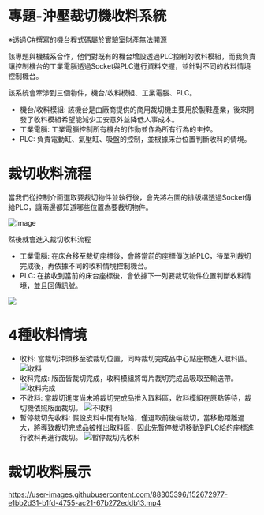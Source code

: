 # 專題-沖壓裁切機收料系統
※透過C#撰寫的機台程式碼屬於實驗室財產無法開源

該專題與機械系合作，他們對既有的機台增設透過PLC控制的收料模組，而我負責讓控制機台的工業電腦透過Socket與PLC進行資料交握，並針對不同的收料情境控制機台。

該系統會牽涉到三個物件，機台/收料模組、工業電腦、PLC。
 * 機台/收料模組: 該機台是由廠商提供的商用裁切機主要用於製鞋產業，後來開發了收料模組希望能減少工安意外並降低人事成本。
 * 工業電腦: 工業電腦控制所有機台的作動並作為所有行為的主控。
 * PLC: 負責電動缸、氣壓缸、吸盤的控制，並根據床台位置判斷收料的情境。

# 裁切收料流程
當我們從控制介面選取要裁切物件並執行後，會先將右圖的排版檔透過Socket傳給PLC，讓兩邊都知道哪些位置為要裁切物件。

![image](https://user-images.githubusercontent.com/88305396/152675415-9798f6f8-178d-4214-9534-b274754d3bb5.png)

然後就會進入裁切收料流程
 * 工業電腦: 在床台移至裁切座標後，會將當前的座標傳送給PLC，待單列裁切完成後，再依據不同的收料情境控制機台。
 * PLC: 在接收到當前的床台座標後，會依據下一列要裁切物件位置判斷收料情境，並且回傳訊號。

![](https://user-images.githubusercontent.com/88305396/152679925-cb1cad0a-728e-4cae-9e91-a6f0c269c31f.png)

# 4種收料情境
 * 收料: 當裁切沖頭移至欲裁切位置，同時裁切完成品中心點座標進入取料區。
![收料](https://user-images.githubusercontent.com/88305396/152682787-4c662308-d4bd-4a92-974d-a3fa53560d86.png)
 * 收料完成: 版面皆裁切完成，收料模組將每片裁切完成品吸取至輸送帶。
![收料完成](https://user-images.githubusercontent.com/88305396/152685597-bce02460-e667-4658-ad1a-e32758b674ec.png)
 * 不收料: 當裁切進度尚未將裁切完成品推入取料區，收料模組在原點等待，裁切機依照版面裁切。
![不收料](https://user-images.githubusercontent.com/88305396/152683212-22c12222-4e71-463e-b676-014c84a054d8.png)
 * 暫停裁切先收料: 假設皮料中間有缺陷，僅選取前後端裁切，當移動距離過大，將導致裁切完成品被推出取料區，因此先暫停裁切移動到PLC給的座標進行收料再進行裁切。
![暫停裁切先收料](https://user-images.githubusercontent.com/88305396/152683313-109075db-012d-4936-8795-f7b9b46db644.png)

# 裁切收料展示

https://user-images.githubusercontent.com/88305396/152672977-e1bb2d31-b1fd-4755-ac21-67b272eddb13.mp4
